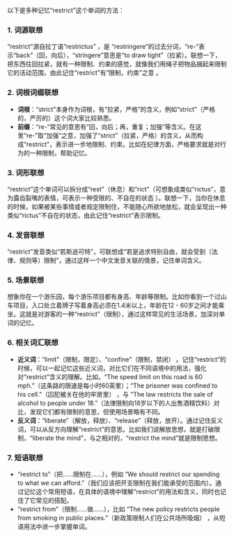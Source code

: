 以下是多种记忆“restrict”这个单词的方法：

### 1. 词源联想
“restrict”源自拉丁语“restrictus” ，是 “restringere”的过去分词，“re-”表示“back”（回，向后），“stringere”意思是“to draw tight”（拉紧）。联想一下，把东西往回拉紧，就有一种限制、约束的感觉，就像我们用绳子把物品捆起来限制它的活动范围，由此记住“restrict”有“限制，约束”之意 。

### 2. 词根词缀联想
 - **词根**：“strict”本身作为词根，有“拉紧，严格”的含义，例如“strict”（严格的，严厉的）这个词大家比较熟悉。
 - **前缀**：“re-”常见的意思有“回，向后；再，重复；加强”等含义。在这里“re-”取“加强”之意，加强了“strict”（拉紧，严格）的含义，从而构成“restrict”，表示进一步地限制、约束。比如在纪律方面，严格要求就是对行为的一种限制，帮助记忆。

### 3. 词形联想
“restrict”这个单词可以拆分成“rest”（休息）和“rict”（可想象成类似“rictus”，意为露齿裂嘴的表情，可表示一种受限的、不自在的状态 ）。联想一下，当你在休息的时候，如果被某些事情或者规定限制住，不能随心所欲地放松，就会呈现出一种类似“rictus”不自在的状态，由此记住“restrict”表示限制。

### 4. 发音联想
“restrict”发音类似“若斯追可特”，可联想成“若是追求特别自由，就会受到（法律、规则等）限制”，通过这样一个中文发音关联的情景，记住单词含义。

### 5. 场景联想
想象你在一个游乐园，每个游乐项目都有身高、年龄等限制。比如你看到一个过山车项目，入口处立着牌子写着身高必须在1.4米以上，年龄在12 - 60岁之间才能乘坐。这就是对游客的一种“restrict”（限制），通过这样常见的生活场景，加深对单词的记忆。

### 6. 相关词汇联想
 - **近义词**：“limit”（限制，限定）、“confine”（限制，禁闭） 。记住“restrict”的时候，可以一起记忆这些近义词，对比它们在不同语境中的用法，强化对“restrict”含义的理解。比如，“The speed limit on this road is 60 mph.”（这条路的限速是每小时60英里）；“The prisoner was confined to his cell.”（囚犯被关在他的牢房里） ，与 “The law restricts the sale of alcohol to people under 18.”（法律限制向18岁以下的人出售酒精饮料）对比，发现它们都有限制的意思，但使用场景略有不同。
 - **反义词**：“liberate”（解放，释放）、“release”（释放，放开）。通过记住反义词，可以从反方向理解“restrict”的意思。比如我们说解放思想，就是打破限制，“liberate the mind”，与之相对的，“restrict the mind”就是限制思想。

### 7. 短语联想
 - “restrict to”（把……限制在……），例如 “We should restrict our spending to what we can afford.”（我们应该把开支限制在我们能承受的范围内）。通过记忆这个常用短语，在具体的语境中理解“restrict”的用法和含义，同时也记住了它常见的搭配。 
 - “restrict from”（限制……做……），比如 “The new policy restricts people from smoking in public places.”（新政策限制人们在公共场所吸烟） ，从短语用法中进一步掌握单词。 